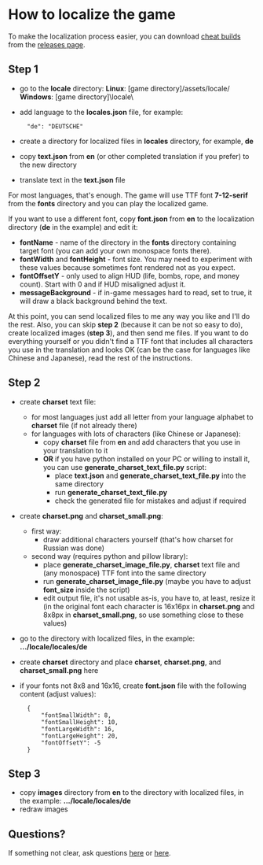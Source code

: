 # How to localize the game

To make the localization process easier, you can download [cheat builds](../CHEAT_BUILDS.md) from the [releases page](https://github.com/yancharkin/SpelunkyClassicHD/releases).

## Step 1
* go to the **locale** directory:
   **Linux**: [game directory]/assets/locale/
   **Windows**: [game directory]\locale\

* add language to the **locales.json** file, for example:

        "de": "DEUTSCHE"
    
* create a directory for localized files in **locales** directory, for example, **de**

* copy **text.json** from **en** (or other completed translation if you prefer) to the new directory

* translate text in the **text.json** file

For most languages, that's enough. The game will use TTF font **7-12-serif** from the **fonts** directory and you can play the localized game.

If you want to use a different font, copy **font.json** from **en** to the localization directory (**de** in the example) and edit it:

* **fontName** - name of the directory in the **fonts** directory containing target font (you can add your own monospace fonts there).
* **fontWidth** and **fontHeight** - font size. You may need to experiment with these values because sometimes font rendered not as you expect.
* **fontOffsetY** - only used to align HUD (life, bombs, rope, and money count). Start with 0 and if HUD misaligned adjust it.
* **messageBackground** - if in-game messages hard to read, set to true, it will draw a black background behind the text.

At this point, you can send localized files to me any way you like and I'll do the rest. Also, you can skip **step 2** (because it can be not so easy to do), create localized images (**step 3**), and then send me files. If you want to do everything yourself or you didn't find a TTF font that includes all characters you use in the translation and looks OK (can be the case for languages like Chinese and Japanese), read the rest of the instructions.

## Step 2

* create **charset** text file:
    * for most languages just add all letter from your language alphabet to **charset** file (if not already there)
    * for languages with lots of characters (like Chinese or Japanese):
        * copy **charset** file from **en** and add characters that you use in your translation to it
        * **OR** if you have python installed on your PC or willing to install it, you can use **generate_charset_text_file.py** script:
            * place **text.json** and **generate_charset_text_file.py** into the same directory
            * run **generate_charset_text_file.py**
            * check the generated file for mistakes and adjust if required

* create **charset.png** and **charset_small.png**:
    * first way:
        * draw additional characters yourself (that's how charset for Russian was done)
    * second way (requires python and pillow library):
        * place **generate_charset_image_file.py**, **charset** text file and (any monospace) TTF font into the same directory
        * run **generate_charset_image_file.py** (maybe you have to adjust **font_size** inside the script)
        * edit output file, it's not usable as-is, you have to, at least, resize it (in the original font each character is 16x16px in **charset.png** and 8x8px in **charset_small.png**, so use something close to these values)

* go to the directory with localized files, in the example: **.../locale/locales/de**
* create **charset** directory and place **charset**, **charset.png**, and **charset_small.png** here
* if your fonts not 8x8 and 16x16, create **font.json** file with the following content (adjust values):

        {
            "fontSmallWidth": 8,
            "fontSmallHeight": 10,
            "fontLargeWidth": 16,
            "fontLargeHeight": 20,
            "fontOffsetY": -5
        }

## Step 3

* copy **images** directory from **en** to the directory with localized files, in the example: **.../locale/locales/de**
* redraw images

## Questions?
If something not clear, ask questions [here](https://github.com/yancharkin/SpelunkyClassicHD/discussions/12) or [here](https://itch.io/t/1757542/translation-how-to-localize-the-game).

